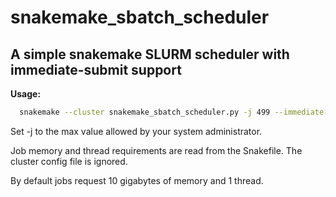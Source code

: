 # snakemake_sbatch_scheduler
## A simple snakemake SLURM scheduler with immediate-submit support

**Usage:**

```bash
  snakemake --cluster snakemake_sbatch_scheduler.py -j 499 --immediate-submit
```

Set -j to the max value allowed by your system administrator.

Job memory and thread requirements are read from the Snakefile. The cluster
config file is ignored.

By default jobs request 10 gigabytes of memory and 1 thread.
